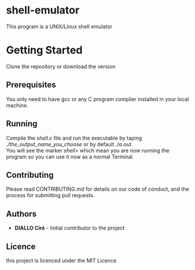 # shell-emulator
This program is a UNIX/Linux shell emulator  

# Getting Started  
Clone the repository or download the version  

## Prerequisites  
You only need to have gcc or any C program compiler installed in your local machine.  

## Running  
Compile the *shell.c* file and run the executable by taping *./the_output_name_you_choose* or by default *./a.out*.  
You will see the marker *shell>* which mean you are now running the program so you can use it now as a normal Terminal.  

## Contributing
Please read CONTRIBUTING.md for details on our code of conduct, and the process for submitting pull requests.  

## Authors
* **DIALLO Ciré** - Initial contributor to the project

##  Licence  
this project is licenced under the MIT Licence  
